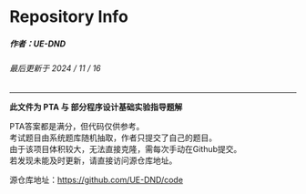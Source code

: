 # Repository Info

##### *作者：UE-DND*
###### 最后更新于 2024 / 11 / 16
---


**此文件为 PTA 与 部分程序设计基础实验指导题解**

PTA答案都是满分，但代码仅供参考。  
考试题目由系统题库随机抽取，作者只提交了自己的题目。  
由于该项目体积较大，无法直接克隆，需每次手动在Github提交。  
若发现未能及时更新，请直接访问源仓库地址。

源仓库地址：https://github.com/UE-DND/code
